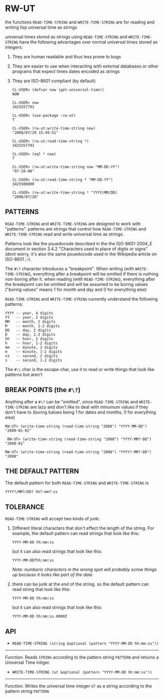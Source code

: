  
# RW-UT

the functions `READ-TIME-STRING` and `WRITE-TIME-STRING` are for reading and writing
lisp universal time as strings
 
universal times stored as strings using `READ-TIME-STRING` and `WRITE-TIME-STRING`
have the following advantages over normal universal times stored as integers:
 
1. They are human readable and thus less prone to bugs
2. They are easier to use when interacting with external databases or other programs that expect times dates encoded as strings
3. They are ISO-8601 compliant (by default)

       CL-USER> (defvar now (get-universal-time))
       NOW
 
       CL-USER> now
       3425557791
 
       CL-USER> (use-package :rw-ut)
       T
 
       CL-USER> (rw-ut:write-time-string now)
       "2008/07/20 15:49:51"
 
       CL-USER> (rw-ut:read-time-string *)
       3425557791
 
       CL-USER> (eql * now)
       T
 
       CL-USER> (rw-ut:write-time-string now "MM-DD-YY")
       "07-20-08"
 
       CL-USER> (rw-ut:read-time-string * "MM-DD-YY")
       3425500800
 
       CL-USER> (rw-ut:write-time-string * "YYYY/MM/DD)
       "2008/07/20"
 
## PATTERNS
 
`READ-TIME-STRING` and `WRITE-TIME-STRING` are designed to work with "patterns".
patterns are strings that control how `READ-TIME-STRING` and `WRITE-TIME-STRING`
read and write universal time as strings.
 
Patterns look like the psuedocode described in the the ISO-8601-2004_E document
in section 3.4.2 "Characters used in place of digits or signs" (dont worry, it's
also the same psuedocode used in the Wikipedia article on ISO-8601 ;-).
 
The `#\?` character introduces a "breakpoint". When writing (with `WRITE-TIME-STRING`),
everything after a breakpoint will be omitted if there is nothing non-boring
after it. when reading (with `READ-TIME-STRING`), everything after the breakpoint
can be omitted and will be assumed to be boring values ("boring values" means 1 for
month and day and 0 for everything else)
 
`READ-TIME-STRING` and `WRITE-TIME-STRING` currently understand the following
patterns:
 
    YYYY -- year, 4 digits
    YY   -- year, 2 digits
    MM   -- month, 2 digits
    M    -- month, 1-2 digits
    DD   -- day, 2 digits
    D    -- day, 1-2 digits
    hh   -- hour, 2 digits
    h    -- hour, 1-2 digits
    mm   -- minute, 2 digits
    m    -- minute, 1-2 digits
    ss   -- second, 2 digits
    s    -- second, 1-2 digits
 
The `#\\` char is the escape char, use it to read or write things that look like
patterns but aren't
 
##  BREAK POINTS (the `#\?`)
 
Anything after a `#\?` can be "omitted", since `READ-TIME-STRING` and
`WRITE-TIME-STRING` are lazy and don't like to deal with minumum values if they
don't have to (boring balues being 1 for dates and months, 0 for everything else)
 
    RW-UT> (write-time-string (read-time-string "2008") "YYYY-MM-DD")
    "2008-01-01"
 
     RW-UT> (write-time-string (read-time-string "2008") "YYYY-MM?-DD")
    "2008-01"
 
    RW-UT> (write-time-string (read-time-string "2008") "YYYY?-MM?-DD")
    "2008"
 
## THE DEFAULT PATTERN
 
The default pattern for both `READ-TIME-STRING` and `WRITE-TIME-STRING` is
 
    YYYY?/MM?/DD? hh?:mm?:ss
 
## TOLERANCE
 
`READ-TIME-STRING` will accept two kinds of junk:
 
1. Different literal characters that don't effect the length of the string. For example, the default pattern can read strings that look like this:
 
       YYYY-MM-DD hh:mm:ss
 
   but it can also read strings that look like this:
 
       YYYY-MM-DDThh:mm:ss
 
   _Note: numberic characters in the wrong spot will probably screw things up because
it looks like part of the date_
       
2. there can be junk at the _end_ of the string. so the default pattern can read string that look like this:
 
       YYYY-MM-DD hh:mm:ss
 
   but it can also read strings that look like this:
 
       YYYY-MM-DD hh:mm:ss.0000Z
 
## API

* `READ-TIME-STRING (string &optional (pattern "YYYY-MM-DD hh:mm:ss"))`

- - -
 
_Function_. Reads `STRING` according to the pattern string `PATTERN` and returns a
Universal Time intiger.
 
* `WRITE-TIME-STRING (ut &optional (pattern "YYYY-MM-DD hh:mm:ss"))`

- - -
 
_Function_. Writes the universal time integer `UT` as a string according to the
pattern string `PATTERN`
